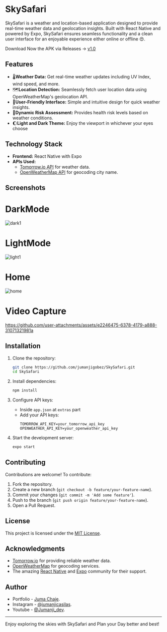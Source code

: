 
# SkySafari

SkySafari is a weather and location-based application designed to provide real-time weather data and geolocation insights. Built with React Native and powered by Expo, SkySafari ensures seamless functionality and a clean user interface for an enjoyable experience either online or offline 😍.

Download Now the APK via Releases -> [v1.0](https://github.com/Jumanjigobez/SkySafari/releases/tag/1.0.0)

## Features

- 🌡️**Weather Data:** Get real-time weather updates including UV Index, wind speed, and more.
- 🗺️**Location Detection:** Seamlessly fetch user location data using OpenWeatherMap's geolocation API.
- 🤳**User-Friendly Interface:** Simple and intuitive design for quick weather insights.
- 🥵**Dynamic Risk Assessment:** Provides health risk levels based on weather conditions.
- 🌔**Light and Dark Theme:** Enjoy the viewport in whichever your eyes choose

## Technology Stack

- **Frontend:** React Native with Expo
- **APIs Used:**
  - [Tomorrow.io API](https://www.tomorrow.io/) for weather data.
  - [OpenWeatherMap API](https://openweathermap.org/api) for geocoding city name.

## Screenshots
  # DarkMode
  ![dark1](https://github.com/user-attachments/assets/8efbd7d0-80bc-46ef-bb31-26071acf6067) 
  # LightMode
  ![light1](https://github.com/user-attachments/assets/bf09e603-cb2d-4e2a-aa1c-d224e007e762) 
  # Home
  ![home](https://github.com/user-attachments/assets/2a8c90aa-f695-4a75-a59b-17cc177cc304)

  # Video Capture
  https://github.com/user-attachments/assets/e2246475-6378-4179-a888-31071321981a


## Installation

1. Clone the repository:
   ```bash
   git clone https://github.com/jumanjigobez/SkySafari.git
   cd SkySafari
   ```

2. Install dependencies:
   ```bash
   npm install
   ```

3. Configure API keys:
   - Inside `app.json` at `extras` part
   - Add your API keys:
     ```
     TOMORROW_API_KEY=your_tomorrow_api_key
     OPENWEATHER_API_KEY=your_openweather_api_key
     ```

4. Start the development server:
   ```bash
   expo start
   ```



## Contributing

Contributions are welcome! To contribute:

1. Fork the repository.
2. Create a new branch (`git checkout -b feature/your-feature-name`).
3. Commit your changes (`git commit -m 'Add some feature'`).
4. Push to the branch (`git push origin feature/your-feature-name`).
5. Open a Pull Request.

## License

This project is licensed under the [MIT License](./LICENSE).

## Acknowledgments

- [Tomorrow.io](https://www.tomorrow.io/) for providing reliable weather data.
- [OpenWeatherMap](https://openweathermap.org/) for geocoding services.
- The amazing [React Native](https://reactnative.dev/) and [Expo](https://expo.dev/) community for their support.

## Author

- Portfolio - [Juma Chaje](https://jumanjigobez.github.io/personal_portfolio/).
- Instagram - [@jumanjicasilas](https://instagram.com/@jumanjicasilas).
- Youtube - [@Jumanji_dev](https://youtube.com/@jumanji_dev).
---

Enjoy exploring the skies with SkySafari and Plan your Day better and best!
